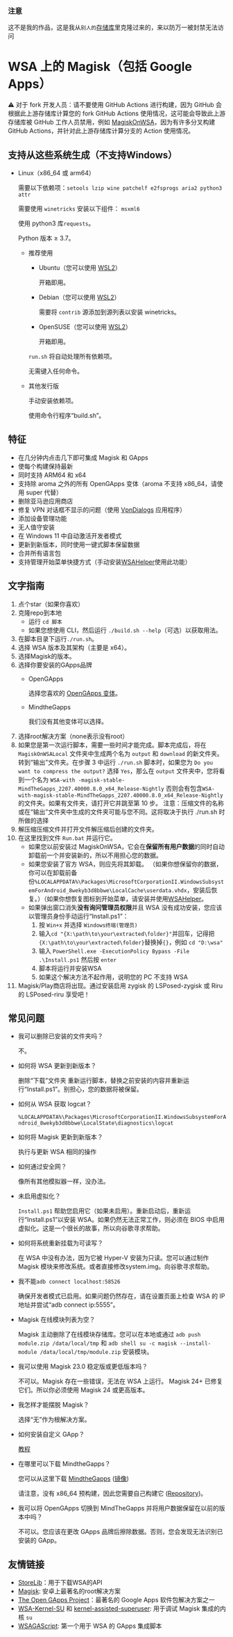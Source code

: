### 注意

这不是我的作品，这是我从`别人的`[存储库](https://github.com/LSPosed/MagiskOnWSALocal)里克隆过来的，来以防万一被封禁无法访问

# WSA 上的 Magisk（包括 Google Apps）

:warning: 对于 fork 开发人员：请不要使用 GitHub Actions 进行构建，因为 GitHub 会根据此上游存储库计算您的 fork GitHub Actions 使用情况，这可能会导致此上游存储库被 GitHub 工作人员禁用，例如 [MagiskOnWSA](https://github.com/LSPosed/MagiskOnWSA)，因为有许多分叉构建 GitHub Actions，并针对此上游存储库计算分支的 Action 使用情况。

## 支持从这些系统生成（不支持Windows）

- Linux（x86_64 或 arm64）

    需要以下依赖项：`setools lzip wine patchelf e2fsprogs aria2 python3 attr`

    需要使用 `winetricks` 安装以下组件： `msxml6`

    使用 python3 库`requests`。

    Python 版本 ≥ 3.7。
  - 推荐使用
    - Ubuntu（您可以使用 [WSL2](https://apps.microsoft.com/store/search?publisher=Canonical%20Group%20Limited)）

        开箱即用。
        
    - Debian（您可以使用 [WSL2](https://apps.microsoft.com/store/detail/debian/9MSVKQC78PK6)）

        需要将 `contrib` 源添加到源列表以安装 winetricks。

    - OpenSUSE（您可以使用 [WSL2](https://apps.microsoft.com/store/search?publisher=SUSE)）

        开箱即用。

    `run.sh` 将自动处理所有依赖项。

    无需键入任何命令。
    
  - 其他发行版

    手动安装依赖项。

    使用命令行程序“build.sh”。

## 特征

- 在几分钟内点击几下即可集成 Magisk 和 GApps
- 使每个构建保持最新
- 同时支持 ARM64 和 x64
- 支持除 aroma 之外的所有 OpenGApps 变体（aroma 不支持 x86_64，请使用 super 代替）
- 删除亚马逊应用商店
- 修复 VPN 对话框不显示的问题（使用 [VpnDialogs](https://github.com/LSPosed/VpnDialogs) 应用程序）
- 添加设备管理功能
- 无人值守安装
- 在 Windows 11 中自动激活开发者模式
- 更新到新版本，同时使用一键式脚本保留数据
- 合并所有语言包
- 支持管理开始菜单快捷方式（手动安装[WSAHelper](https://github.com/LSPosed/WSAHelper/releases/latest)使用此功能）

## 文字指南

1. 点个star（如果你喜欢）
1. 克隆repo到本地
   - 运行 `cd 脚本`
   - 如果您想使用 CLI，然后运行 `./build.sh --help`（可选）以获取用法。
2. 在脚本目录下运行`./run.sh`。
3. 选择 WSA 版本及其架构（主要是 x64）。
4. 选择Magisk的版本。
5. 选择你要安装的GApps品牌
   - OpenGApps

        选择您喜欢的 [OpenGApps 变体](https://github.com/opengapps/opengapps/wiki#variants)。
   - MindtheGapps

       我们没有其他变体可以选择。
1. 选择root解决方案（none表示没有root）
1. 如果您是第一次运行脚本，需要一些时间才能完成。脚本完成后，将在 `MagiskOnWSALocal` 文件夹中生成两个名为 `output` 和 `download` 的新文件夹。转到“输出”文件夹。在步骤 3 中运行 `./run.sh` 脚本时，如果您为 `Do you want to compress the output?` 选择 `Yes`，那么在 `output` 文件夹中，您将看到一个名为 `WSA-with -magisk-stable-MindTheGapps_2207.40000.8.0_x64_Release-Nightly` 否则会有包含`WSA-with-magisk-stable-MindTheGapps_2207.40000.8.0_x64_Release-Nightly` 的文件夹。如果有文件夹，请打开它并跳至第 10 步。 
注意：压缩文件的名称或在“输出”文件夹中生成的文件夹可能与您不同。这将取决于执行 ./run.sh 时所做的选择
1. 解压缩压缩文件并打开文件解压缩后创建的文件夹。
1. 在这里找到文件 `Run.bat` 并运行它。
    - 如果您以前安装过 MagiskOnWSA，它会在**保留所有用户数据**的同时自动卸载前一个并安装新的，所以不用担心您的数据。
    - 如果您安装了官方 WSA，则应先将其卸载。 （如果你想保留你的数据，你可以在卸载前备份`%LOCALAPPDATA%\Packages\MicrosoftCorporationII.WindowsSubsystemForAndroid_8wekyb3d8bbwe\LocalCache\userdata.vhdx`，安装后恢复。）（如果你想恢复图标到开始菜单，请安装并使用[WSAHelper](https://github.com/LSPosed/WSAHelper/releases/latest)。
    - 如果弹出窗口消失**没有询问管理员权限**并且 WSA 没有成功安装，您应该以管理员身份手动运行“Install.ps1”：
        1. 按 `Win+x` 并选择 `Windows终端(管理员)`
        2. 输入`cd "{X:\path\to\your\extracted\folder}"`并回车，记得把`{X:\path\to\your\extracted\folder}`替换掉`{}`，例如 `cd "D:\wsa"`
        3. 输入 `PowerShell.exe -ExecutionPolicy Bypass -File .\Install.ps1` 然后按 `enter`
        4. 脚本将运行并安装WSA
        5. 如果这个解决方法不起作用，说明您的 PC 不支持 WSA
1. Magisk/Play商店将出现。通过安装启用 zygisk 的 LSPosed-zygisk 或 Riru 的 LSPosed-riru 享受吧！

## 常见问题

- 我可以删除已安装的文件夹吗？

    不。
- 如何将 WSA 更新到新版本？

    删除“下载”文件夹
    重新运行脚本，替换之前安装的内容并重新运行“Install.ps1”。别担心，您的数据将被保留。
- 如何从 WSA 获取 logcat？

    `%LOCALAPPDATA%\Packages\MicrosoftCorporationII.WindowsSubsystemForAndroid_8wekyb3d8bbwe\LocalState\diagnostics\logcat`
- 如何将 Magisk 更新到新版本？

    执行与更新 WSA 相同的操作
- 如何通过安全网？

    像所有其他模拟器一样，没办法。
- 未启用虚拟化？

    `Install.ps1` 帮助您启用它（如果未启用）。重新启动后，重新运行“Install.ps1”以安装 WSA。如果仍然无法正常工作，则必须在 BIOS 中启用虚拟化。这是一个很长的故事，所以向谷歌寻求帮助。
- 如何将系统重新挂载为可读写？

    在 WSA 中没有办法，因为它被 Hyper-V 安装为只读。您可以通过制作 Magisk 模块来修改系统。或者直接修改system.img。向谷歌寻求帮助。
- 我不能`adb connect localhost:58526`

    确保开发者模式已启用。如果问题仍然存在，请在设置页面上检查 WSA 的 IP 地址并尝试“adb connect ip:5555”。
- Magisk 在线模块列表为空？

    Magisk 主动删除了在线模块存储库。您可以在本地或通过 `adb push module.zip /data/local/tmp` 和 `adb shell su -c magisk --install-module /data/local/tmp/module.zip` 安装模块。
- 我可以使用 Magisk 23.0 稳定版或更低版本吗？

    不可以。Magisk 存在一些错误，无法在 WSA 上运行。 Magisk 24+ 已修复它们。所以你必须使用 Magisk 24 或更高版本。
- 我怎样才能摆脱 Magisk？

    选择“无”作为根解决方案。
- 如何安装自定义 GApp？

    [教程](./Custom-GApps.md)
- 在哪里可以下载 MindtheGapps？

    您可以从这里下载 [MindtheGapps](https://androidfilehost.com/?w=files&flid=322935) ([镜像](http://downloads.codefi.re/jdcteam/javelinanddart/gapps))

    请注意，没有 x86_64 预构建，因此您需要自己构建它 ([Repository](https://gitlab.com/MindTheGapps/vendor_gapps))。
- 我可以将 OpenGApps 切换到 MindTheGapps 并将用户数据保留在以前的版本中吗？

    不可以。您应该在更改 GApps 品牌后擦除数据。否则，您会发现无法识别已安装的 GApp。

## 友情链接

- [StoreLib](https://github.com/StoreDev/StoreLib)：用于下载WSA的API
- [Magisk](https://github.com/topjohnwu/Magisk): 安卓上最著名的root解决方案
- [The Open GApps Project](https://opengapps.org)：最著名的 Google Apps 软件包解决方案之一
- [WSA-Kernel-SU](https://github.com/LSPosed/WSA-Kernel-SU) 和 [kernel-assisted-superuser](https://git.zx2c4.com/kernel-assisted-superuser/ ): 用于调试 Magisk 集成的内核 `su`
- [WSAGAScript](https://github.com/ADeltaX/WSAGAScript): 第一个用于 WSA 的 GApps 集成脚本
